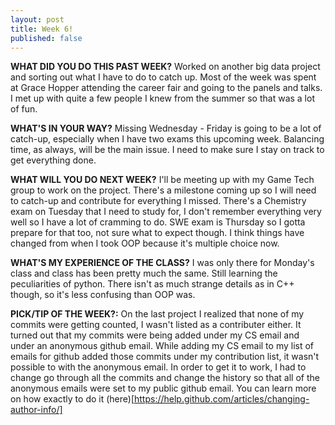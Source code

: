 ```yaml
---
layout: post
title: Week 6!
published: false
---
```


**WHAT DID YOU DO THIS PAST WEEK?** Worked on another big data project and sorting out what I have to do to catch up. Most of the week was spent at Grace Hopper attending the career fair and going to the panels and talks. I met up with quite a few people I knew from the summer so that was a lot of fun.

**WHAT'S IN YOUR WAY?** Missing Wednesday - Friday is going to be a lot of catch-up, especially when I have two exams this upcoming week. Balancing time, as always, will be the main issue. I need to make sure I stay on track to get everything done.

**WHAT WILL YOU DO NEXT WEEK?** I'll be meeting up with my Game Tech group to work on the project. There's a milestone coming up so I will need to catch-up and contribute for everything I missed. There's a Chemistry exam on Tuesday that I need to study for, I don't remember everything very well so I have a lot of cramming to do. SWE exam is Thursday so I gotta prepare for that too, not sure what to expect though. I think things have changed from when I took OOP because it's multiple choice now.

**WHAT'S MY EXPERIENCE OF THE CLASS?** I was only there for Monday's class and class has been pretty much the same. Still learning the peculiarities of python. There isn't as much strange details as in C++ though, so it's less confusing than OOP was.

**PICK/TIP OF THE WEEK?:** On the last project I realized that none of my commits were getting counted, I wasn't listed as a contributer either. It turned out that my commits were being added under my CS email and under an anonymous github email. While adding my CS email to my list of emails for github added those commits under my contribution list, it wasn't possible to with the anonymous email. In order to get it to work, I had to change go through all the commits and change the history so that all of the anonymous emails were set to my public github email. You can learn more on how exactly to do it (here)[https://help.github.com/articles/changing-author-info/]
